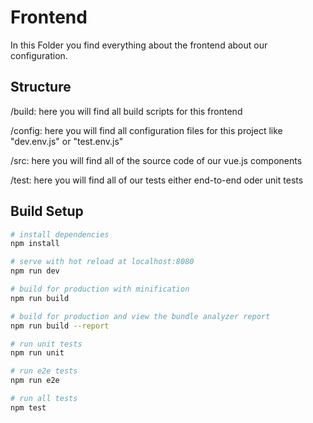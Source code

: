 # Frontend
In this Folder you find everything about the frontend about our configuration.

## Structure

/build: here you will find all build scripts for this frontend

/config: here you will find all configuration files for this project like "dev.env.js" or "test.env.js"

/src: here you will find all of the source code of our vue.js components

/test: here you will find all of our tests either end-to-end oder unit tests 

## Build Setup

``` bash
# install dependencies
npm install

# serve with hot reload at localhost:8080
npm run dev

# build for production with minification
npm run build

# build for production and view the bundle analyzer report
npm run build --report

# run unit tests
npm run unit

# run e2e tests
npm run e2e

# run all tests
npm test
```